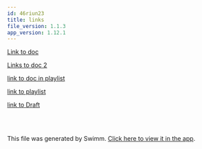```yaml
---
id: 46riun23
title: links
file_version: 1.1.3
app_version: 1.12.1
---
```


[Link to doc](link-to-doc.xir90ex1.sw.md)

[Links to doc 2](links-to-doc-2.tx7rqvoe.sw.md)

[link to doc in playlist](link-to-doc-in-playlist.bpnjlzl0.sw.md)

[link to playlist](link-to-playlist.exbt5jm2.pl.sw.md)

[link to Draft](link-to-draft.xzuootl7.sw.md)

<br/>

<br/>

This file was generated by Swimm. [Click here to view it in the app](https://swimm-web-app.web.app/repos/Z2l0aHViJTNBJTNBTm9hUmVwbyUzQSUzQU5vYW96ZXI=/docs/46riun23).

